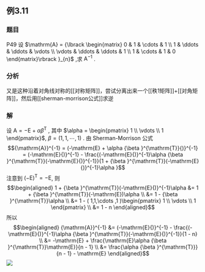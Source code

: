 ## 例3.11
### 题目
P49 设 $\mathrm{A} = {\lbrack \begin{matrix} 0 & 1 & \cdots & 1 \\ 1 & \ddots & \ddots & \vdots \\ \vdots & \ddots & \ddots & 1 \\ 1 & \cdots & 1 & 0 \end{matrix}\rbrack }_{n}$ ,求 ${\mathrm{A}}^{-1}$ .
### 分析
又是这种沿着对角线对称的[[对称矩阵]]，尝试分离出来一个[[秩1矩阵]]+[[对角矩阵]]，然后用[[sherman-morrison公式]]求逆
### 解
设 $\mathrm{A} = -\mathrm{E} + \alpha {\beta }^{\mathrm{T}}$ , 其中 $\alpha  = \begin{pmatrix} 1 \\ \vdots  \\ 1 \end{pmatrix}$, $\beta  = ( 1,1,\cdots ,1 )$ .
由 Sherman-Morrison 公式
$${\mathrm{A}}^{-1} = (-\mathrm{E} + \alpha {\beta }^{\mathrm{T}}{)}^{-1} = (-\mathrm{E}{)}^{-1} - \frac{(-\mathrm{E}{)}^{-1}\alpha {\beta }^{\mathrm{T}}(-\mathrm{E}{)}^{-1}}{1 + {\beta }^{\mathrm{T}}(-\mathrm{E}{)}^{-1}\alpha }$$
注意到 $(-\mathrm{E}{)}^{\mathrm{T}} = -\mathrm{E}$, 则
$$\begin{aligned}
1 + {\beta }^{\mathrm{T}}(-\mathrm{E}{)}^{-1}\alpha  &= 1 + {\beta }^{\mathrm{T}}(-\mathrm{E})\alpha  \\
&= 1 - {\beta }^{\mathrm{T}}\alpha  \\
&= 1 - ( 1,1,\cdots ,1 )\begin{pmatrix} 1 \\ \vdots  \\ 1 \end{pmatrix} \\
&= 1 - n
\end{aligned}$$
所以
$$\begin{aligned}
{\mathrm{A}}^{-1} &= (-\mathrm{E}{)}^{-1} - \frac{(-\mathrm{E}{)}^{-1}\alpha {\beta }^{\mathrm{T}}(-\mathrm{E}{)}^{-1}}{1 - n} \\
&= -\mathrm{E} + \frac{\mathrm{E}\alpha {\beta }^{\mathrm{T}}\mathrm{E}}{n - 1} \\
&= \frac{\alpha {\beta }^{\mathrm{T}}}{n - 1} - \mathrm{E}
\end{aligned}$$
![](https://img.hwenyi.tech/202410161322148.webp)
